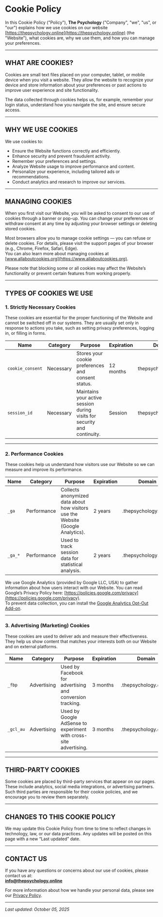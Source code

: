 # Cookie Policy

In this Cookie Policy ("Policy"), **The Psychology** ("Company", "we", "us", or "our") explains how we use cookies on our website [https://thepsychology.online](https://thepsychology.online) (the "Website"), what cookies are, why we use them, and how you can manage your preferences.

---

## WHAT ARE COOKIES?

Cookies are small text files placed on your computer, tablet, or mobile device when you visit a website. They allow the website to recognize your device and store information about your preferences or past actions to improve user experience and site functionality.

The data collected through cookies helps us, for example, remember your login status, understand how you navigate the site, and ensure secure access.

---

## WHY WE USE COOKIES

We use cookies to:

- Ensure the Website functions correctly and efficiently.  
- Enhance security and prevent fraudulent activity.  
- Remember your preferences and settings.  
- Analyze Website usage to improve performance and content.  
- Personalize your experience, including tailored ads or recommendations.  
- Conduct analytics and research to improve our services.  

---

## MANAGING COOKIES

When you first visit our Website, you will be asked to consent to our use of cookies through a banner or pop-up. You can change your preferences or withdraw consent at any time by adjusting your browser settings or deleting stored cookies.

Most browsers allow you to manage cookie settings — you can refuse or delete cookies. For details, please visit the support pages of your browser (e.g., Chrome, Firefox, Safari, Edge).  
You can also learn more about managing cookies at [www.allaboutcookies.org](https://www.allaboutcookies.org).

Please note that blocking some or all cookies may affect the Website’s functionality or prevent certain features from working properly.

---

## TYPES OF COOKIES WE USE

### 1. Strictly Necessary Cookies
These cookies are essential for the proper functioning of the Website and cannot be switched off in our systems. They are usually set only in response to actions you take, such as setting privacy preferences, logging in, or filling in forms.

| Name | Category | Purpose | Expiration | Domain |
|------|-----------|----------|-------------|---------|
| `cookie_consent` | Necessary | Stores your cookie preferences and consent status. | 12 months | thepsychology.online |
| `session_id` | Necessary | Maintains your active session during visits for security and continuity. | Session | thepsychology.online |

---

### 2. Performance Cookies
These cookies help us understand how visitors use our Website so we can measure and improve its performance.

| Name | Category | Purpose | Expiration | Domain |
|------|-----------|----------|-------------|---------|
| `_ga` | Performance | Collects anonymized data about how visitors use the Website (Google Analytics). | 2 years | .thepsychology.online |
| `_ga_*` | Performance | Used to track session data for statistical analysis. | 2 years | .thepsychology.online |

We use Google Analytics (provided by Google LLC, USA) to gather information about how users interact with our Website. You can read Google’s Privacy Policy here: [https://policies.google.com/privacy](https://policies.google.com/privacy).  
To prevent data collection, you can install the [Google Analytics Opt-Out Add-on](https://tools.google.com/dlpage/gaoptout).

---

### 3. Advertising (Marketing) Cookies
These cookies are used to deliver ads and measure their effectiveness. They help us show content that matches your interests both on our Website and on external platforms.

| Name | Category | Purpose | Expiration | Domain |
|------|-----------|----------|-------------|---------|
| `_fbp` | Advertising | Used by Facebook for advertising and conversion tracking. | 3 months | .thepsychology.online |
| `_gcl_au` | Advertising | Used by Google AdSense to experiment with cross-site advertising. | 3 months | .thepsychology.online |

---

## THIRD-PARTY COOKIES

Some cookies are placed by third-party services that appear on our pages. These include analytics, social media integrations, or advertising partners. Such third parties are responsible for their cookie policies, and we encourage you to review them separately.

---

## CHANGES TO THIS COOKIE POLICY

We may update this Cookie Policy from time to time to reflect changes in technology, law, or our data practices. Any updates will be posted on this page with a new “Last updated” date.

---

## CONTACT US

If you have any questions or concerns about our use of cookies, please contact us at:  
**info@thepsychology.online**

For more information about how we handle your personal data, please see our [Privacy Policy](https://thepsychology.online/privacy-policy).

---

_Last updated: October 05, 2025_

